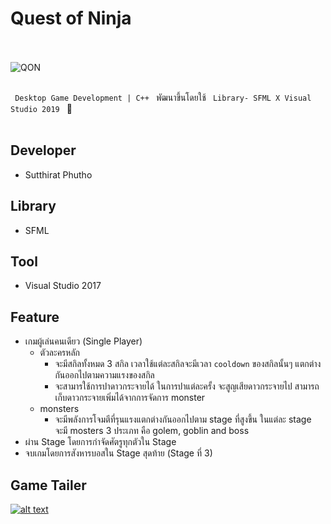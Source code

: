 # Quest of Ninja

<br><br> ![QON](https://github.com/radsadorn/Quest_of_Ninja/blob/master/QuestOfNinja/sprite/LOGO.png) <br><br>

`  Desktop Game Development | C++  ` พัฒนาขึ้นโดยใช้ `  Library- SFML X Visual Studio 2019  ` 👾 <br><br>

## Developer

* Sutthirat Phutho

## Library

* SFML

## Tool 

* Visual Studio 2017

## Feature

* เกมผู้เล่นคนเดียว (Single Player) <br>
  - ตัวละครหลัก
    - จะมีสกิลทั้งหมด 3 สกิล เวลาใช้แต่ละสกิลจะมีเวลา ` cooldown ` ของสกิลนั้นๆ แตกต่างกันออกไปตามความแรงของสกิล
    - จะสามารใช้การปาดาวกระจายได้ ในการปาแต่ละครั้ง จะสูญเสียดาวกระจายไป สามารถเก็บดาวกระจายเพิ่มได้จากการจัดการ monster <br>
  - monsters
    - จะมีพลังการโจมตีที่รุนแรงแตกต่างกันออกไปตาม stage ที่สูงขึ้น ในแต่ละ stage จะมี mosters 3 ประเภท คือ golem, goblin and boss <br>
* ผ่าน Stage โดยการกำจัดศัตรูทุกตัวใน Stage
* จบเกมโดยการสังหารบอสใน Stage สุดท้าย (Stage ที่ 3)

## Game Tailer

[![alt text](https://github.com/radsadorn/Quest_of_Ninja/blob/master/QON.jpg?raw=true)](https://www.youtube.com/watch?v=zPIRKE5LVkM&t=12s)

<br> 
